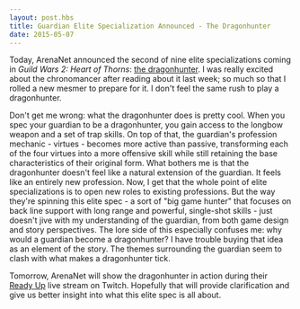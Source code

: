 ```yaml
---
layout: post.hbs
title: Guardian Elite Specialization Announced - The Dragonhunter
date: 2015-05-07
---
```


Today, ArenaNet announced the second of nine elite specializations coming in _Guild Wars 2: Heart of Thorns_: [the dragonhunter](https://www.guildwars2.com/en/news/meet-the-dragonhunter-guardians-elite-specialization/). I was really excited about the chronomancer after reading about it last week; so much so that I rolled a new mesmer to prepare for it. I don't feel the same rush to play a dragonhunter.

Don't get me wrong: what the dragonhunter does is pretty cool. When you spec your guardian to be a dragonhunter, you gain access to the longbow weapon and a set of trap skills. On top of that, the guardian's profession mechanic - virtues - becomes more active than passive, transforming each of the four virtues into a more offensive skill while still retaining the base characteristics of their original form. What bothers me is that the dragonhunter doesn't feel like a natural extension of the guardian. It feels like an entirely new profession. Now, I get that the whole point of elite specializations is to open new roles to existing professions. But the way they're spinning this elite spec - a sort of "big game hunter" that focuses on back line support with long range and powerful, single-shot skills - just doesn't jive with my understanding of the guardian, from both game design and story perspectives. The lore side of this especially confuses me: why would a guardian become a dragonhunter? I have trouble buying that idea as an element of the story. The themes surrounding the guardian seem to clash with what makes a dragonhunter tick.

Tomorrow, ArenaNet will show the dragonhunter in action during their [Ready Up](https://www.guildwars2.com/en/news/watch-the-dragonhunter-on-this-weeks-ready-up/) live stream on Twitch. Hopefully that will provide clarification and give us better insight into what this elite spec is all about.
